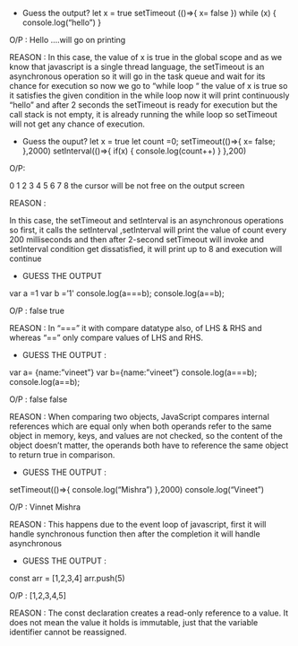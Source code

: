 - Guess the output?
let x = true
setTimeout (()=>{
x= false
})
while (x)
{
console.log(“hello”)
}

O/P : 
Hello ….will go on printing

REASON : 
In this case, the value of x is true in the global scope and as we know that javascript is a single thread language, 
the setTimeout is an asynchronous operation so it will go in the task queue and wait for its chance for execution so 
now we go to “while loop “ the value of x is true so it satisfies the given condition in the while loop now it will 
print continuously “hello” and after 2 seconds the setTimeout is ready for execution but the call stack is not empty, 
it is already running the while loop so setTimeout will not get any chance of execution.

- Guess the ouput?
let x = true
let count =0;
setTimeout(()=>{
x= false;
},2000)
setInterval(()=>{
if(x)
{
console.log(count++)
}
},200)

O/P:

0
1
2
3
4
5
6
7
8
the cursor will be not free on the output screen

REASON :

In this case, the setTimeout and setInterval is an asynchronous operations so first, it calls the setInterval
,setInterval will print the value of count every 200 milliseconds and then after 2-second setTimeout
will invoke and setInterval condition get dissatisfied, it will print up to 8 and execution will continue

- GUESS THE OUTPUT

var a =1
var b =’1'
console.log(a===b);
console.log(a==b);

O/P :
false
true

REASON :
In “===” it with compare datatype also, of LHS & RHS and whereas “==” only compare values of LHS and RHS.

- GUESS THE OUTPUT :

var a= {name:”vineet”}
var b={name:”vineet”}
console.log(a===b);
console.log(a==b);

O/P : 
false
false

REASON : 
When comparing two objects, JavaScript compares internal references which are equal only when both operands 
refer to the same object in memory, keys, and values are not checked, so the content of the object doesn’t 
matter, the operands both have to reference the same object to return true in comparison.


- GUESS THE OUTPUT :

setTimeout(()=>{
console.log(“Mishra”)
},2000)
console.log(“Vineet”)

O/P :
Vinnet
Mishra

REASON :
This happens due to the event loop of javascript, first it will handle synchronous function then after the 
completion it will handle asynchronous


- GUESS THE OUTPUT :

const arr = [1,2,3,4]
arr.push(5)

O/P :
[1,2,3,4,5]

REASON :
The const declaration creates a read-only reference to a value. It does not mean the value it holds is immutable, 
just that the variable identifier cannot be reassigned.

